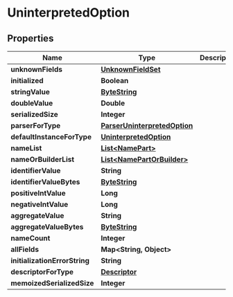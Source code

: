 # UninterpretedOption

## Properties
Name | Type | Description | Notes
------------ | ------------- | ------------- | -------------
**unknownFields** | [**UnknownFieldSet**](UnknownFieldSet.md) |  |  [optional]
**initialized** | **Boolean** |  |  [optional]
**stringValue** | [**ByteString**](ByteString.md) |  |  [optional]
**doubleValue** | **Double** |  |  [optional]
**serializedSize** | **Integer** |  |  [optional]
**parserForType** | [**ParserUninterpretedOption**](ParserUninterpretedOption.md) |  |  [optional]
**defaultInstanceForType** | [**UninterpretedOption**](UninterpretedOption.md) |  |  [optional]
**nameList** | [**List&lt;NamePart&gt;**](NamePart.md) |  |  [optional]
**nameOrBuilderList** | [**List&lt;NamePartOrBuilder&gt;**](NamePartOrBuilder.md) |  |  [optional]
**identifierValue** | **String** |  |  [optional]
**identifierValueBytes** | [**ByteString**](ByteString.md) |  |  [optional]
**positiveIntValue** | **Long** |  |  [optional]
**negativeIntValue** | **Long** |  |  [optional]
**aggregateValue** | **String** |  |  [optional]
**aggregateValueBytes** | [**ByteString**](ByteString.md) |  |  [optional]
**nameCount** | **Integer** |  |  [optional]
**allFields** | **Map&lt;String, Object&gt;** |  |  [optional]
**initializationErrorString** | **String** |  |  [optional]
**descriptorForType** | [**Descriptor**](Descriptor.md) |  |  [optional]
**memoizedSerializedSize** | **Integer** |  |  [optional]

